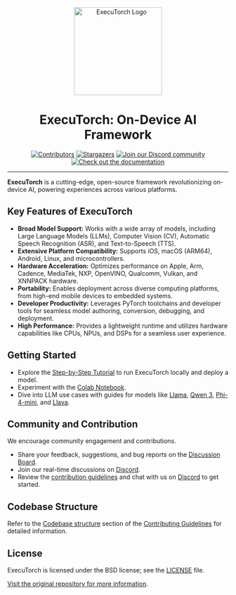 <div align="center">
  <img src="docs/source/_static/img/et-logo.png" alt="ExecuTorch Logo" width="200">
  <h1>ExecuTorch: On-Device AI Framework</h1>
</div>

<div align="center">
  <a href="https://github.com/pytorch/executorch/graphs/contributors"><img src="https://img.shields.io/github/contributors/pytorch/executorch?style=for-the-badge&color=blue" alt="Contributors"></a>
  <a href="https://github.com/pytorch/executorch/stargazers"><img src="https://img.shields.io/github/stars/pytorch/executorch?style=for-the-badge&color=blue" alt="Stargazers"></a>
  <a href="https://discord.gg/Dh43CKSAdc"><img src="https://img.shields.io/badge/Discord-Join%20Us-purple?logo=discord&logoColor=white&style=for-the-badge" alt="Join our Discord community"></a>
  <a href="https://pytorch.org/executorch/main/index"><img src="https://img.shields.io/badge/Documentation-000?logo=googledocs&logoColor=FFE165&style=for-the-badge" alt="Check out the documentation"></a>
  <hr>
</div>

**ExecuTorch** is a cutting-edge, open-source framework revolutionizing on-device AI, powering experiences across various platforms.

## Key Features of ExecuTorch

*   **Broad Model Support:** Works with a wide array of models, including Large Language Models (LLMs), Computer Vision (CV), Automatic Speech Recognition (ASR), and Text-to-Speech (TTS).
*   **Extensive Platform Compatibility:** Supports iOS, macOS (ARM64), Android, Linux, and microcontrollers.
*   **Hardware Acceleration:** Optimizes performance on Apple, Arm, Cadence, MediaTek, NXP, OpenVINO, Qualcomm, Vulkan, and XNNPACK hardware.
*   **Portability:** Enables deployment across diverse computing platforms, from high-end mobile devices to embedded systems.
*   **Developer Productivity:** Leverages PyTorch toolchains and developer tools for seamless model authoring, conversion, debugging, and deployment.
*   **High Performance:** Provides a lightweight runtime and utilizes hardware capabilities like CPUs, NPUs, and DSPs for a seamless user experience.

## Getting Started

*   Explore the [Step-by-Step Tutorial](https://pytorch.org/executorch/stable/getting-started.html) to run ExecuTorch locally and deploy a model.
*   Experiment with the [Colab Notebook](https://colab.research.google.com/drive/1qpxrXC3YdJQzly3mRg-4ayYiOjC6rue3?usp=sharing).
*   Dive into LLM use cases with guides for models like [Llama](examples/models/llama/README.md), [Qwen 3](examples/models/qwen3/README.md), [Phi-4-mini](examples/models/phi_4_mini/README.md), and [Llava](examples/models/llava/README.md).

## Community and Contribution

We encourage community engagement and contributions.

*   Share your feedback, suggestions, and bug reports on the [Discussion Board](https://github.com/pytorch/executorch/discussions).
*   Join our real-time discussions on [Discord](https://discord.gg/Dh43CKSAdc).
*   Review the [contribution guidelines](CONTRIBUTING.md) and chat with us on [Discord](https://discord.gg/Dh43CKSAdc) to get started.

## Codebase Structure

Refer to the [Codebase structure](CONTRIBUTING.md#codebase-structure) section of the [Contributing Guidelines](CONTRIBUTING.md) for detailed information.

## License

ExecuTorch is licensed under the BSD license; see the [LICENSE](LICENSE) file.

[Visit the original repository for more information](https://github.com/pytorch/executorch).